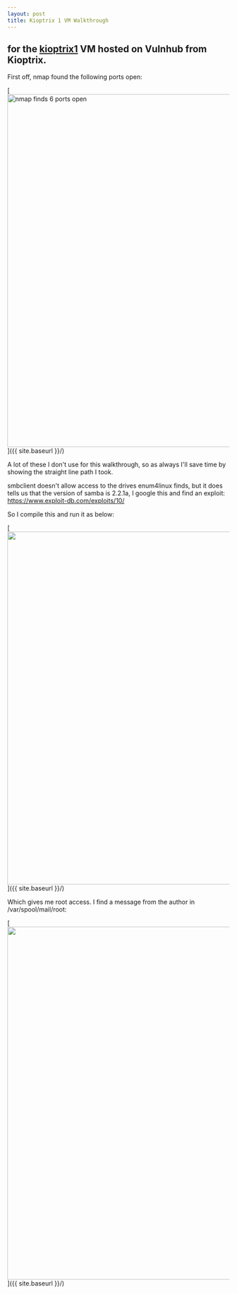 ```yaml
---
layout: post
title: Kioptrix 1 VM Walkthrough
---
```


## for the [kioptrix1](https://www.vulnhub.com/entry/kioptrix-level-1-1,22/) VM hosted on Vulnhub from Kioptrix.



First off, nmap found the following ports open:

[<img src="{{ site.baseurl }}/images/kioptrix1/1.png"
alt="nmap finds 6 ports open" style="width: 800px;"/>]({{ site.baseurl }}/)

A lot of these I don't use for this walkthrough, so as always I'll save time by showing the straight line path I took.

smbclient doesn't allow access to the drives enum4linux finds, but it does tells us that the version of samba is 2.2.1a, I google this and find an exploit: https://www.exploit-db.com/exploits/10/

So I compile this and run it as below:

[<img src="{{ site.baseurl }}/images/kioptrix1/2.png"
style="width: 800px;"/>]({{ site.baseurl }}/)

Which gives me root access. I find a message from the author in /var/spool/mail/root:

[<img src="{{ site.baseurl }}/images/kioptrix1/3.png"
 style="width: 800px;"/>]({{ site.baseurl }}/)
